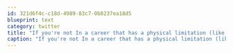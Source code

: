 ```yaml
---
id: 321d6f4c-c18d-4989-83c7-0b8237ea18d5
blueprint: text
category: twitter
title: "If you're not In a career that has a physical limitation (like mechanics or a hockey player), then stop saving for retirement. Seriously."
caption: "If you're not In a career that has a physical limitation (like mechanics or a hockey player), then stop saving for retirement. Seriously."
---
```

